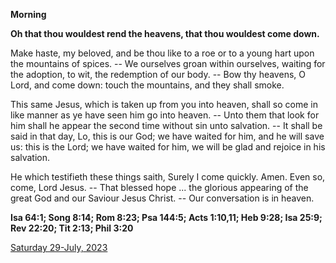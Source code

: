 **Morning**

**Oh that thou wouldest rend the heavens, that thou wouldest come down.**
 
Make haste, my beloved, and be thou like to a roe or to a young hart upon the mountains of spices. -- We ourselves groan within ourselves, waiting for the adoption, to wit, the redemption of our body. -- Bow thy heavens, O Lord, and come down: touch the mountains, and they shall smoke.
 
This same Jesus, which is taken up from you into heaven, shall so come in like manner as ye have seen him go into heaven. -- Unto them that look for him shall he appear the second time without sin unto salvation. -- It shall be said in that day, Lo, this is our God; we have waited for him, and he will save us: this is the Lord; we have waited for him, we will be glad and rejoice in his salvation.
 
He which testifieth these things saith, Surely I come quickly. Amen. Even so, come, Lord Jesus. -- That blessed hope ... the glorious appearing of the great God and our Saviour Jesus Christ. -- Our conversation is in heaven.  

**Isa 64:1; Song 8:14; Rom 8:23; Psa 144:5; Acts 1:10,11; Heb 9:28; Isa 25:9; Rev 22:20; Tit 2:13; Phil 3:20**

[Saturday 29-July, 2023](https://t.me/daily_light)
